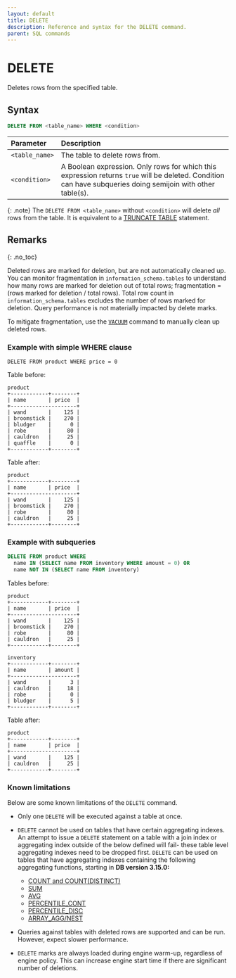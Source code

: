 ```yaml
---
layout: default
title: DELETE
description: Reference and syntax for the DELETE command.
parent: SQL commands
---
```


# DELETE

Deletes rows from the specified table.

## Syntax

```sql
DELETE FROM <table_name> WHERE <condition>
```

| Parameter | Description|
| :---------| :----------|
| `<table_name>`| The table to delete rows from. |
| `<condition>` | A Boolean expression. Only rows for which this expression returns `true` will be deleted. Condition can have subqueries doing semijoin with other table(s). |

{: .note}
The `DELETE FROM <table_name>` without `<condition>` will delete *all* rows from the table. It is equivalent to a [TRUNCATE TABLE](../commands/truncate-table.md) statement.

## Remarks
{: .no_toc}

Deleted rows are marked for deletion, but are not automatically cleaned up. You can monitor fragmentation in `information_schema.tables` to understand how many rows are marked for deletion out of total rows; fragmentation = (rows marked for deletion / total rows). Total row count in `information_schema.tables` excludes the number of rows marked for deletion. Query performance is not materially impacted by delete marks.
  
To mitigate fragmentation, use the [`VACUUM`](vacuum.md) command to manually clean up deleted rows.

### Example with simple WHERE clause

`DELETE FROM product WHERE price = 0`

Table before:

```
product
+------------+--------+
| name       | price  |
+---------------------+
| wand       |    125 |
| broomstick |    270 |
| bludger    |      0 |
| robe       |     80 |
| cauldron   |     25 |
| quaffle    |      0 |
+------------+--------+
```

Table after:

```
product
+------------+--------+
| name       | price  |
+---------------------+
| wand       |    125 |
| broomstick |    270 |
| robe       |     80 |
| cauldron   |     25 |
+------------+--------+
```

### Example with subqueries

```sql
DELETE FROM product WHERE 
  name IN (SELECT name FROM inventory WHERE amount = 0) OR
  name NOT IN (SELECT name FROM inventory)
```

Tables before:

```
product
+------------+--------+
| name       | price  |
+---------------------+
| wand       |    125 |
| broomstick |    270 |
| robe       |     80 |
| cauldron   |     25 |
+------------+--------+

inventory
+------------+--------+
| name       | amount |
+---------------------+
| wand       |      3 |
| cauldron   |     18 |
| robe       |      0 |
| bludger    |      5 |
+------------+--------+
```

Table after:
```
product
+------------+--------+
| name       | price  |
+---------------------+
| wand       |    125 |
| cauldron   |     25 |
+------------+--------+
```


### Known limitations

Below are some known limitations of the `DELETE` command. 

* Only one `DELETE` will be executed against a table at once.

* `DELETE` cannot be used on tables that have certain aggregating indexes. An attempt to issue a `DELETE` statement on a table with a join index or aggregating index outside of the below defined will fail- these table level aggregating indexes need to be dropped first. `DELETE` can be used on tables that have aggregating indexes containing the following aggregating functions, starting in **DB version 3.15.0:**
  * [COUNT and COUNT(DISTINCT)](../functions-reference/count.md)
  * [SUM](../functions-reference/sum.md)
  * [AVG](../functions-reference/avg.md)
  * [PERCENTILE_CONT](../functions-reference/percentile-cont.md)
  * [PERCENTILE_DISC](../functions-reference/percentile-disc.md)
  * [ARRAY_AGG/NEST](../functions-reference/array-agg.md)

* Queries against tables with deleted rows are supported and can be run. However, expect slower performance.

* `DELETE` marks are always loaded during engine warm-up, regardless of engine policy. This can increase engine start time if there are significant number of deletions.
